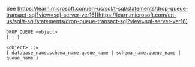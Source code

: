 See [https://learn.microsoft.com/en-us/sql/t-sql/statements/drop-queue-transact-sql?view=sql-server-ver16](https://learn.microsoft.com/en-us/sql/t-sql/statements/drop-queue-transact-sql?view=sql-server-ver16)
```
DROP QUEUE <object>  
[ ; ]  
  
<object> ::=  
{ database_name.schema_name.queue_name | schema_name.queue_name | queue_name }
```
